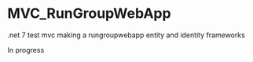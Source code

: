 # MVC_RunGroupWebApp
.net 7 test mvc making a rungroupwebapp 
entity and identity frameworks


In progress
